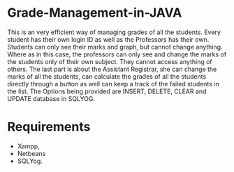 # Grade-Management-in-JAVA
This is an very efficient way of managing grades of all the students. Every student has their own login ID as well as the Professors has their own. Students can only see their marks and graph, but cannot change anything. Where as in this case, the professors can only see and change the marks of the students only of their own subject. They cannot access anything of others. The last part is about the Assistant Registrar, she can change the marks of all the students, can calculate the grades of all the students directly through a button as well can keep a track of the failed students in the list. The Options being provided are INSERT, DELETE, CLEAR and UPDATE database in SQLYOG.
# Requirements
 * Xampp,
 * Netbeans
 * SQLYog. 
